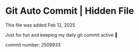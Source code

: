 # Git Auto Commit | Hidden File

This file was added Feb 12, 2025

Just for fun and keeping my daily git commit active 🤪

commit number: 2509933
